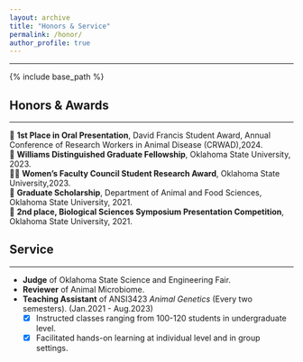 ```yaml
---
layout: archive
title: "Honors & Service"
permalink: /honor/
author_profile: true
---
```

***
{% include base_path %}

## Honors & Awards
***
🐷 **1st Place in Oral Presentation**, David Francis Student Award, Annual Conference of Research Workers in Animal Disease (CRWAD),2024. <br />
🌻 **Williams Distinguished Graduate Fellowship**, Oklahoma State University, 2023. <br />
👩‍🎓 **Women’s Faculty Council Student Research Award**, Oklahoma State University,2023. <br />
🐥 **Graduate Scholarship**, Department of Animal and Food Sciences, Oklahoma State University, 2021. <br />
🐶 **2nd place, Biological Sciences Symposium Presentation Competition**, Oklahoma State University, 2021.

## Service
***
* **Judge** of Oklahoma State Science and Engineering Fair.
* **Reviewer** of Animal Microbiome.
* **Teaching Assistant** of ANSI3423 *Animal Genetics* (Every two semesters). (Jan.2021 - Aug.2023) <br />
  - [x] Instructed classes ranging from 100-120 students in undergraduate level.
  - [x] Facilitated hands-on learning at individual level and in group settings.
